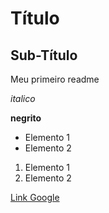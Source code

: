 # Título

## Sub-Título

Meu primeiro readme

*italico*

**negrito**

- Elemento 1
- Elemento 2

1) Elemento 1
2) Elemento 2

[Link Google](https://www.google.com)